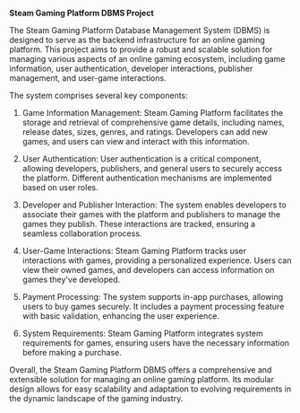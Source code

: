 **Steam Gaming Platform DBMS Project**

The Steam Gaming Platform Database Management System (DBMS) is designed to serve as the backend infrastructure for an online gaming platform. This project aims to provide a robust and scalable solution for managing various aspects of an online gaming ecosystem, including game information, user authentication, developer interactions, publisher management, and user-game interactions.

The system comprises several key components:

1.	Game Information Management: Steam Gaming Platform facilitates the storage and retrieval of comprehensive game details, including names, release dates, sizes, genres, and ratings. Developers can add new games, and users can view and interact with this information.

2.	User Authentication: User authentication is a critical component, allowing developers, publishers, and general users to securely access the platform. Different authentication mechanisms are implemented based on user roles.

3.	Developer and Publisher Interaction: The system enables developers to associate their games with the platform and publishers to manage the games they publish. These interactions are tracked, ensuring a seamless collaboration process.

4.	User-Game Interactions: Steam Gaming Platform tracks user interactions with games, providing a personalized experience. Users can view their owned games, and developers can access information on games they've developed.

5.	Payment Processing: The system supports in-app purchases, allowing users to buy games securely. It includes a payment processing feature with basic validation, enhancing the user experience.

6.	System Requirements: Steam Gaming Platform integrates system requirements for games, ensuring users have the necessary information before making a purchase.

Overall, the Steam Gaming Platform DBMS offers a comprehensive and extensible solution for managing an online gaming platform. Its modular design allows for easy scalability and adaptation to evolving requirements in the dynamic landscape of the gaming industry. 
